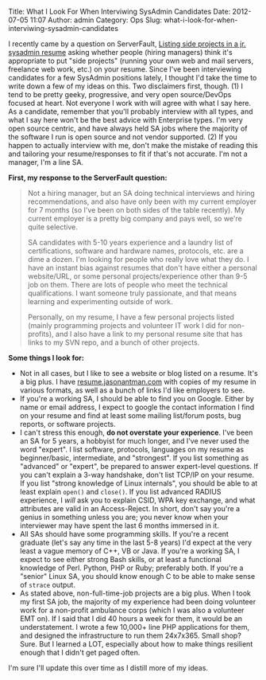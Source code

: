 Title: What I Look For When Interviwing SysAdmin Candidates
Date: 2012-07-05 11:07
Author: admin
Category: Ops
Slug: what-i-look-for-when-interviwing-sysadmin-candidates

I recently came by a question on ServerFault, [Listing side projects in
a jr. sysadmin
resume](http://serverfault.com/questions/210218/listing-side-projects-in-a-jr-sysadmin-resume/405054#405054)
asking whether people (hiring managers) think it's appropriate to put
"side projects" (running your own web and mail servers, freelance web
work, etc.) on your resume. Since I've been interviewing candidates for
a few SysAdmin positions lately, I thought I'd take the time to write
down a few of my ideas on this. Two disclaimers first, though. (1) I tend
to be pretty geeky, progressive, and very open source/DevOps focused at
heart. Not everyone I work with will agree with what I say here. As a
candidate, remember that you'll probably interview with all types, and
what I say here won't be the best advice with Enterprise types. I'm very
open source centric, and have always held SA jobs where the majority of
the software I run is open source and not vendor supported. (2) If you
happen to actually interview with me, don't make the mistake of reading
this and tailoring your resume/responses to fit if that's not accurate.
I'm not a manager, I'm a line SA.

**First, my response to the ServerFault question:**

> Not a hiring manager, but an SA doing technical interviews and hiring
> recommendations, and also have only been with my current employer for
> 7 months (so I've been on both sides of the table recently). My
> current employer is a pretty big company and pays well, so we're quite
> selective.
>
> SA candidates with 5-10 years experience and a laundry list of
> certifications, software and hardware names, protocols, etc. are a
> dime a dozen. I'm looking for people who really love what they do. I
> have an instant bias against resumes that don't have either a personal
> website/URL, or some personal projects/experience other than 9-5 job
> on them. There are lots of people who meet the technical
> qualifications. I want someone truly passionate, and that means
> learning and experimenting outside of work.
>
> Personally, on my resume, I have a few personal projects listed
> (mainly programming projects and volunteer IT work I did for
> non-profits), and I also have a link to my personal resume site that
> has links to my SVN repo, and a bunch of other projects.

**Some things I look for:**

-   Not in all cases, but I like to see a website or blog listed on a
    resume. It's a big plus. I have
    [resume.jasonantman.com](http://resume.jasonantman.com) with copies
    of my resume in various formats, as well as a bunch of links I'd
    like employers to see.
-   If you're a working SA, I should be able to find you on Google.
    Either by name or email address, I expect to google the contact
    information I find on your resume and find at least some mailing
    list/forum posts, bug reports, or software projects.
-   I can't stress this enough, **do not overstate your experience**.
    I've been an SA for 5 years, a hobbyist for much longer, and I've
    never used the word "expert". I list software, protocols, languages
    on my resume as beginner/basic, intermediate, and "strongest". If
    you list something as "advanced" or "expert", be prepared to answer
    expert-level questions. If you can't explain a 3-way handshake,
    don't list TCP/IP on your resume. If you list "strong knowledge of
    Linux internals", you should be able to at least explain `open()`
    and `close()`. If you list advanced RADIUS experience, I *will* ask
    you to explain CSID, WPA key exchange, and what attributes are valid
    in an Access-Reject. In short, don't say you're a genius in
    something unless you are; you never know when your interviewer may
    have spent the last 6 months immersed in it.
-   All SAs should have some programming skills. If you're a recent
    graduate (let's say any time in the last 5-8 years) I'd expect at
    the very least a vague memory of C++, VB or Java. If you're a
    working SA, I expect to see either strong Bash skills, or at least a
    functional knowledge of Perl. Python, PHP or Ruby; preferably both.
    If you're a "senior" Linux SA, you should know enough C to be able
    to make sense of `strace` output.
-   As stated above, non-full-time-job projects are a big plus. When I
    took my first SA job, the majority of my experience had been doing
    volunteer work for a non-profit ambulance corps (which I was also a
    volunteer EMT on). If I said that I did 40 hours a week for them, it
    would be an understatement. I wrote a few 10,000+ line PHP
    applications for them, and designed the infrastructure to run them
    24x7x365. Small shop? Sure. But I learned a LOT, especially about
    how to make things resilient enough that I didn't get paged often.

I'm sure I'll update this over time as I distill more of my ideas.

